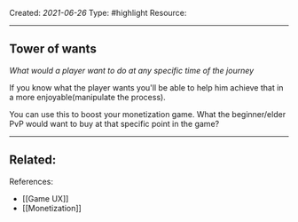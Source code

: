 
Created: *2021-06-26*
Type: #highlight 
Resource: 

---
## Tower of wants
*What would a player want to do at any specific time of the journey*

If you know what the player wants you'll be able to help him achieve that in a more enjoyable(manipulate the process).

You can use this to boost your monetization game. What the beginner/elder PvP would want to buy at that specific point in the game?

---
Related:
- 

References:
- [[Game UX]]
- [[Monetization]]


